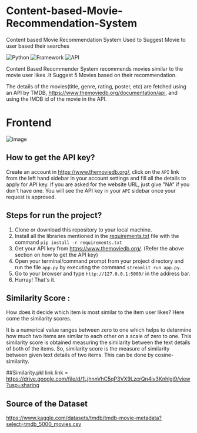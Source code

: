 # Content-based-Movie-Recommendation-System
Content based Movie Recommendation System Used to Suggest Movie to user based their searches

![Python](https://img.shields.io/badge/Python-3.10.4-blueviolet)
![Framework](https://img.shields.io/badge/Framework-streamlit-red)
![API](https://img.shields.io/badge/API-TMDB-fcba03)

Content Based Recommender System recommends movies similar to the movie user likes .It Suggest 5 Movies based on their recommendation.

The details of the movies(title, genre, rating, poster, etc) are fetched using an API by TMDB, https://www.themoviedb.org/documentation/api, and using the IMDB id of the movie in the API.


# Frontend 

![image](https://user-images.githubusercontent.com/84464407/170840259-7396e77e-9a73-48b9-8cda-0ec8784962a1.png)

## How to get the API key?

Create an account in https://www.themoviedb.org/, click on the `API` link from the left hand sidebar in your account settings and fill all the details to apply for API key. If you are asked for the website URL, just give "NA" if you don't have one. You will see the API key in your `API` sidebar once your request is approved.

## Steps for run the project?

1. Clone or download this repository to your local machine.
2. Install all the libraries mentioned in the [requirements.txt](https://github.com/kishan0725/Movie-Recommendation-System-with-Sentiment-Analysis/blob/master/requirements.txt) file with the command `pip install -r requirements.txt`
3. Get your API key from https://www.themoviedb.org/. (Refer the above section on how to get the API key)
4. Open your terminal/command prompt from your project directory and run the file `app.py` by executing the command `streamlit run app.py`.
5. Go to your browser and type `http://127.0.0.1:5000/` in the address bar.
6. Hurray! That's it.

## Similarity Score : 

   How does it decide which item is most similar to the item user likes? Here come the similarity scores.
   
   It is a numerical value ranges between zero to one which helps to determine how much two items are similar to each other on a scale of zero to one. This similarity score is obtained measuring the similarity between the text details of both of the items. So, similarity score is the measure of similarity between given text details of two items. This can be done by cosine-similarity.
   
   
   ##Similarity.pkl link
   link = https://drive.google.com/file/d/1LjhnnVhC5qP3VX9LzcrQn4iv3Knhlgi9/view?usp=sharing
   
   ## Source of the Dataset
   https://www.kaggle.com/datasets/tmdb/tmdb-movie-metadata?select=tmdb_5000_movies.csv


